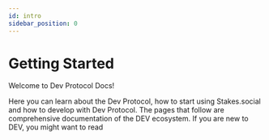 ```yaml
---
id: intro
sidebar_position: 0
---
```


# Getting Started

Welcome to Dev Protocol Docs!

Here you can learn about the Dev Protocol, how to start using Stakes.social and how to develop with Dev Protocol.
The pages that follow are comprehensive documentation of the DEV ecosystem.
If you are new to DEV, you might want to read
